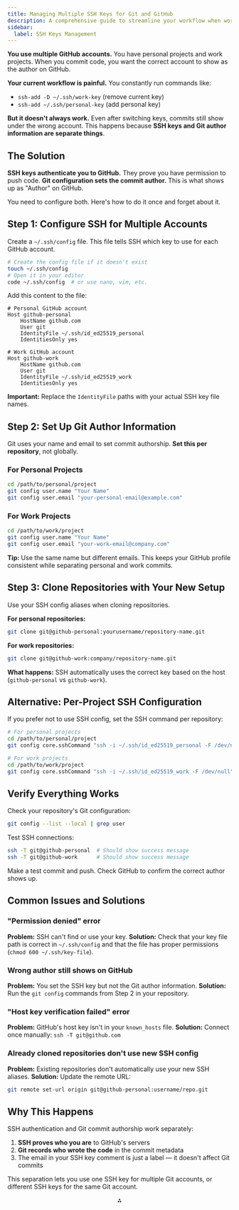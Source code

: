 ```yaml
---
title: Managing Multiple SSH Keys for Git and GitHub
description: A comprehensive guide to streamline your workflow when working with multiple GitHub accounts and SSH keys.
sidebar:
  label: SSH Keys Management
---
```


**You use multiple GitHub accounts.** You have personal projects and work projects. When you commit code, you want the correct account to show as the author on GitHub.

**Your current workflow is painful.** You constantly run commands like:

- `ssh-add -D ~/.ssh/work-key` (remove current key)
- `ssh-add ~/.ssh/personal-key` (add personal key)

**But it doesn't always work.** Even after switching keys, commits still show under the wrong account. This happens because **SSH keys and Git author information are separate things**.

## The Solution

**SSH keys authenticate you to GitHub.** They prove you have permission to push code.
**Git configuration sets the commit author.** This is what shows up as "Author" on GitHub.

You need to configure both. Here's how to do it once and forget about it.

## Step 1: Configure SSH for Multiple Accounts

Create a `~/.ssh/config` file. This file tells SSH which key to use for each GitHub account.

```bash
# Create the config file if it doesn't exist
touch ~/.ssh/config
# Open it in your editor
code ~/.ssh/config  # or use nano, vim, etc.
```

Add this content to the file:

```
# Personal GitHub account
Host github-personal
    HostName github.com
    User git
    IdentityFile ~/.ssh/id_ed25519_personal
    IdentitiesOnly yes

# Work GitHub account
Host github-work
    HostName github.com
    User git
    IdentityFile ~/.ssh/id_ed25519_work
    IdentitiesOnly yes
```

**Important:** Replace the `IdentityFile` paths with your actual SSH key file names.

## Step 2: Set Up Git Author Information

Git uses your name and email to set commit authorship. **Set this per repository**, not globally.

### For Personal Projects

```bash
cd /path/to/personal/project
git config user.name "Your Name"
git config user.email "your-personal-email@example.com"
```

### For Work Projects

```bash
cd /path/to/work/project
git config user.name "Your Name"
git config user.email "your-work-email@company.com"
```

**Tip:** Use the same name but different emails. This keeps your GitHub profile consistent while separating personal and work commits.

## Step 3: Clone Repositories with Your New Setup

Use your SSH config aliases when cloning repositories.

**For personal repositories:**

```bash
git clone git@github-personal:yourusername/repository-name.git
```

**For work repositories:**

```bash
git clone git@github-work:company/repository-name.git
```

**What happens:** SSH automatically uses the correct key based on the host (`github-personal` vs `github-work`).

## Alternative: Per-Project SSH Configuration

If you prefer not to use SSH config, set the SSH command per repository:

```bash
# For personal projects
cd /path/to/personal/project
git config core.sshCommand "ssh -i ~/.ssh/id_ed25519_personal -F /dev/null"

# For work projects
cd /path/to/work/project
git config core.sshCommand "ssh -i ~/.ssh/id_ed25519_work -F /dev/null"
```

## Verify Everything Works

Check your repository's Git configuration:

```bash
git config --list --local | grep user
```

Test SSH connections:

```bash
ssh -T git@github-personal  # Should show success message
ssh -T git@github-work      # Should show success message
```

Make a test commit and push. Check GitHub to confirm the correct author shows up.

## Common Issues and Solutions

### "Permission denied" error

**Problem:** SSH can't find or use your key.
**Solution:** Check that your key file path is correct in `~/.ssh/config` and that the file has proper permissions (`chmod 600 ~/.ssh/key-file`).

### Wrong author still shows on GitHub

**Problem:** You set the SSH key but not the Git author information.
**Solution:** Run the `git config` commands from Step 2 in your repository.

### "Host key verification failed" error

**Problem:** GitHub's host key isn't in your `known_hosts` file.
**Solution:** Connect once manually: `ssh -T git@github.com`

### Already cloned repositories don't use new SSH config

**Problem:** Existing repositories don't automatically use your new SSH aliases.
**Solution:** Update the remote URL:

```bash
git remote set-url origin git@github-personal:username/repo.git
```

## Why This Happens

SSH authentication and Git commit authorship work separately:

1. **SSH proves who you are** to GitHub's servers
2. **Git records who wrote the code** in the commit metadata
3. The email in your SSH key comment is just a label — it doesn't affect Git commits

This separation lets you use one SSH key for multiple Git accounts, or different SSH keys for the same Git account.

<div style="text-align: center">⁂</div>

[^1]: https://stackoverflow.com/questions/69508635/why-doesnt-changing-my-ssh-key-make-the-correct-author-be-shown-for-my-commits
[^2]: https://www.codeconcisely.com/posts/switching-ssh-keys-between-git-projects/
[^3]: https://infotechys.com/multiple-ssh-keys-for-github/
[^4]: https://stackoverflow.com/questions/29023532/how-do-i-use-multiple-ssh-keys-on-github
[^5]: https://vanthanhtran245.github.io/use-multiple-ssh-key-for-different-git-accounts/
[^6]: https://gist.github.com/jexchan/2351996
[^7]: https://www.polpiella.dev/handling-multiple-git-ssh-keys
[^8]: https://gist.github.com/inakiarroyo/c3748b514e18cc85193ef545f03513c8
[^9]: https://docs.github.com/en/authentication/connecting-to-github-with-ssh/managing-deploy-keys
[^10]: https://www.endpointdev.com/blog/2013/12/managing-multiple-hosts-and-ssh/
